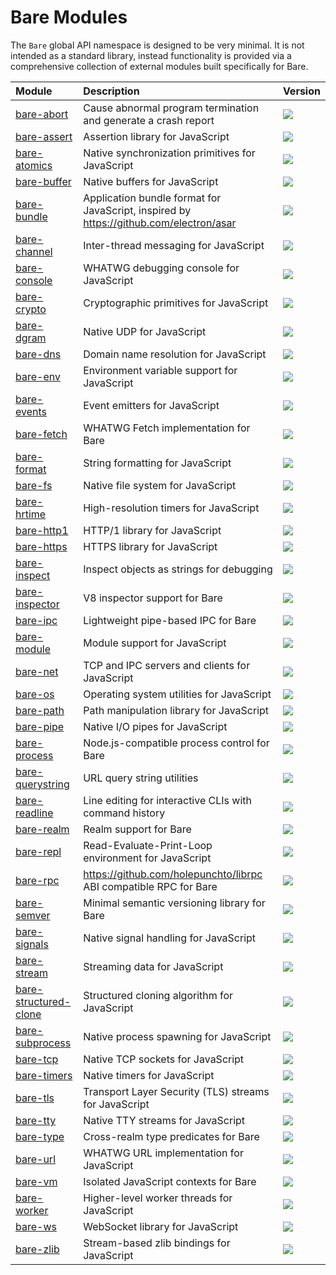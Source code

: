 # Bare Modules

The `Bare` global API namespace is designed to be very minimal. It is not intended as a standard library, instead functionality is provided via a comprehensive collection of external modules built specifically for Bare.

| Module                                                                        | Description                                                                              | Version                                                 |
| :---------------------------------------------------------------------------- | :--------------------------------------------------------------------------------------- | :------------------------------------------------------ |
| [bare-abort](https://github.com/holepunchto/bare-abort)                       | Cause abnormal program termination and generate a crash report                           | ![](https://img.shields.io/npm/v/bare-abort)            |
| [bare-assert](https://github.com/holepunchto/bare-assert)                     | Assertion library for JavaScript                                                         | ![](https://img.shields.io/npm/v/bare-assert)           |
| [bare-atomics](https://github.com/holepunchto/bare-atomics)                   | Native synchronization primitives for JavaScript                                         | ![](https://img.shields.io/npm/v/bare-atomics)          |
| [bare-buffer](https://github.com/holepunchto/bare-buffer)                     | Native buffers for JavaScript                                                            | ![](https://img.shields.io/npm/v/bare-buffer)           |
| [bare-bundle](https://github.com/holepunchto/bare-bundle)                     | Application bundle format for JavaScript, inspired by <https://github.com/electron/asar> | ![](https://img.shields.io/npm/v/bare-bundle)           |
| [bare-channel](https://github.com/holepunchto/bare-channel)                   | Inter-thread messaging for JavaScript                                                    | ![](https://img.shields.io/npm/v/bare-channel)          |
| [bare-console](https://github.com/holepunchto/bare-console)                   | WHATWG debugging console for JavaScript                                                  | ![](https://img.shields.io/npm/v/bare-console)          |
| [bare-crypto](https://github.com/holepunchto/bare-crypto)                     | Cryptographic primitives for JavaScript                                                  | ![](https://img.shields.io/npm/v/bare-crypto)           |
| [bare-dgram](https://github.com/holepunchto/bare-dgram)                       | Native UDP for JavaScript                                                                | ![](https://img.shields.io/npm/v/bare-dgram)            |
| [bare-dns](https://github.com/holepunchto/bare-dns)                           | Domain name resolution for JavaScript                                                    | ![](https://img.shields.io/npm/v/bare-dns)              |
| [bare-env](https://github.com/holepunchto/bare-env)                           | Environment variable support for JavaScript                                              | ![](https://img.shields.io/npm/v/bare-env)              |
| [bare-events](https://github.com/holepunchto/bare-events)                     | Event emitters for JavaScript                                                            | ![](https://img.shields.io/npm/v/bare-events)           |
| [bare-fetch](https://github.com/holepunchto/bare-fetch)                       | WHATWG Fetch implementation for Bare                                                     | ![](https://img.shields.io/npm/v/bare-fetch)            |
| [bare-format](https://github.com/holepunchto/bare-format)                     | String formatting for JavaScript                                                         | ![](https://img.shields.io/npm/v/bare-format)           |
| [bare-fs](https://github.com/holepunchto/bare-fs)                             | Native file system for JavaScript                                                        | ![](https://img.shields.io/npm/v/bare-fs)               |
| [bare-hrtime](https://github.com/holepunchto/bare-hrtime)                     | High-resolution timers for JavaScript                                                    | ![](https://img.shields.io/npm/v/bare-hrtime)           |
| [bare-http1](https://github.com/holepunchto/bare-http1)                       | HTTP/1 library for JavaScript                                                            | ![](https://img.shields.io/npm/v/bare-http1)            |
| [bare-https](https://github.com/holepunchto/bare-https)                       | HTTPS library for JavaScript                                                             | ![](https://img.shields.io/npm/v/bare-https)            |
| [bare-inspect](https://github.com/holepunchto/bare-inspect)                   | Inspect objects as strings for debugging                                                 | ![](https://img.shields.io/npm/v/bare-inspect)          |
| [bare-inspector](https://github.com/holepunchto/bare-inspector)               | V8 inspector support for Bare                                                            | ![](https://img.shields.io/npm/v/bare-inspector)        |
| [bare-ipc](https://github.com/holepunchto/bare-ipc)                           | Lightweight pipe-based IPC for Bare                                                      | ![](https://img.shields.io/npm/v/bare-ipc)              |
| [bare-module](https://github.com/holepunchto/bare-module)                     | Module support for JavaScript                                                            | ![](https://img.shields.io/npm/v/bare-module)           |
| [bare-net](https://github.com/holepunchto/bare-net)                           | TCP and IPC servers and clients for JavaScript                                           | ![](https://img.shields.io/npm/v/bare-net)              |
| [bare-os](https://github.com/holepunchto/bare-os)                             | Operating system utilities for JavaScript                                                | ![](https://img.shields.io/npm/v/bare-os)               |
| [bare-path](https://github.com/holepunchto/bare-path)                         | Path manipulation library for JavaScript                                                 | ![](https://img.shields.io/npm/v/bare-path)             |
| [bare-pipe](https://github.com/holepunchto/bare-pipe)                         | Native I/O pipes for JavaScript                                                          | ![](https://img.shields.io/npm/v/bare-pipe)             |
| [bare-process](https://github.com/holepunchto/bare-process)                   | Node.js-compatible process control for Bare                                              | ![](https://img.shields.io/npm/v/bare-process)          |
| [bare-querystring](https://github.com/holepunchto/bare-querystring)           | URL query string utilities                                                               | ![](https://img.shields.io/npm/v/bare-querystring)      |
| [bare-readline](https://github.com/holepunchto/bare-readline)                 | Line editing for interactive CLIs with command history                                   | ![](https://img.shields.io/npm/v/bare-readline)         |
| [bare-realm](https://github.com/holepunchto/bare-realm)                       | Realm support for Bare                                                                   | ![](https://img.shields.io/npm/v/bare-realm)            |
| [bare-repl](https://github.com/holepunchto/bare-repl)                         | Read-Evaluate-Print-Loop environment for JavaScript                                      | ![](https://img.shields.io/npm/v/bare-repl)             |
| [bare-rpc](https://github.com/holepunchto/bare-rpc)                           | <https://github.com/holepunchto/librpc> ABI compatible RPC for Bare                      | ![](https://img.shields.io/npm/v/bare-rpc)              |
| [bare-semver](https://github.com/holepunchto/bare-semver)                     | Minimal semantic versioning library for Bare                                             | ![](https://img.shields.io/npm/v/bare-semver)           |
| [bare-signals](https://github.com/holepunchto/bare-signals)                   | Native signal handling for JavaScript                                                    | ![](https://img.shields.io/npm/v/bare-signals)          |
| [bare-stream](https://github.com/holepunchto/bare-stream)                     | Streaming data for JavaScript                                                            | ![](https://img.shields.io/npm/v/bare-stream)           |
| [bare-structured-clone](https://github.com/holepunchto/bare-structured-clone) | Structured cloning algorithm for JavaScript                                              | ![](https://img.shields.io/npm/v/bare-structured-clone) |
| [bare-subprocess](https://github.com/holepunchto/bare-subprocess)             | Native process spawning for JavaScript                                                   | ![](https://img.shields.io/npm/v/bare-subprocess)       |
| [bare-tcp](https://github.com/holepunchto/bare-tcp)                           | Native TCP sockets for JavaScript                                                        | ![](https://img.shields.io/npm/v/bare-tcp)              |
| [bare-timers](https://github.com/holepunchto/bare-timers)                     | Native timers for JavaScript                                                             | ![](https://img.shields.io/npm/v/bare-timers)           |
| [bare-tls](https://github.com/holepunchto/bare-tls)                           | Transport Layer Security (TLS) streams for JavaScript                                    | ![](https://img.shields.io/npm/v/bare-tls)              |
| [bare-tty](https://github.com/holepunchto/bare-tty)                           | Native TTY streams for JavaScript                                                        | ![](https://img.shields.io/npm/v/bare-tty)              |
| [bare-type](https://github.com/holepunchto/bare-type)                         | Cross-realm type predicates for Bare                                                     | ![](https://img.shields.io/npm/v/bare-type)             |
| [bare-url](https://github.com/holepunchto/bare-url)                           | WHATWG URL implementation for JavaScript                                                 | ![](https://img.shields.io/npm/v/bare-url)              |
| [bare-vm](https://github.com/holepunchto/bare-vm)                             | Isolated JavaScript contexts for Bare                                                    | ![](https://img.shields.io/npm/v/bare-vm)               |
| [bare-worker](https://github.com/holepunchto/bare-worker)                     | Higher-level worker threads for JavaScript                                               | ![](https://img.shields.io/npm/v/bare-worker)           |
| [bare-ws](https://github.com/holepunchto/bare-ws)                             | WebSocket library for JavaScript                                                         | ![](https://img.shields.io/npm/v/bare-ws)               |
| [bare-zlib](https://github.com/holepunchto/bare-zlib)                         | Stream-based zlib bindings for JavaScript                                                | ![](https://img.shields.io/npm/v/bare-zlib)             |
